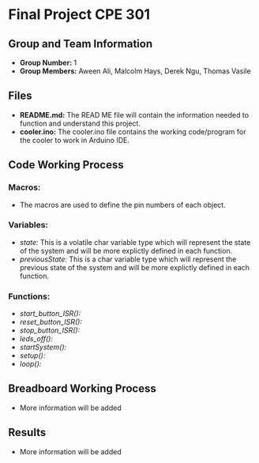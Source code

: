 # Final Project CPE 301 

## Group and Team Information
- **Group Number:** 1 
- **Group Members:** Aween Ali, Malcolm Hays, Derek Ngu, Thomas Vasile

## Files 
- **README.md:** The READ ME file will contain the information needed to function and understand this project. 
- **cooler.ino:** The cooler.ino file contains the working code/program for the cooler to work in Arduino IDE. 

## Code Working Process 

### **Macros:** 
- The macros are used to define the pin numbers of each object. 

### **Variables**: 
- *state:* This is a volatile char variable type which will represent the state of the system and will be more explictly defined in each function. 
- *previousState:* This is a char variable type which will represent the previous state of the system and will be more explictly defined in each function. 

### **Functions:**
- *start_button_ISR():* 
- *reset_button_ISR():*
- *stop_button_ISR():*
- *leds_off():*
- *startSystem():*
- *setup():*
- *loop():*

## Breadboard Working Process 
- More information will be added 

## Results
- More information will be added 